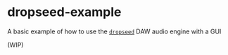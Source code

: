 # dropseed-example
A basic example of how to use the [`dropseed`] DAW audio engine with a GUI

(WIP)

[`dropseed`]: https://github.com/MeadowlarkDAW/dropseed